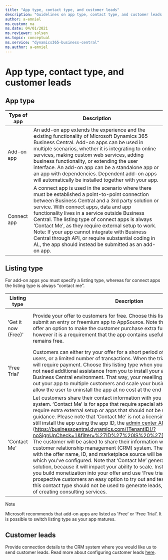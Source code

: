 ```yaml
---
title: "App type, contact type, and customer leads"
description: "Guidelines on app type, contact type, and customer leads."
author: a-emniel
ms.custom: na
ms.date: 04/01/2021
ms.reviewer: solsen
ms.topic: conceptual
ms.service: "dynamics365-business-central"
ms.author: a-emniel
---
```


# App type, contact type, and customer leads

## App type

| Type of app| Description |
|-------------|--------------|
|Add-on app | An add-on app extends the experience and the existing functionality of Microsoft Dynamics 365 Business Central. Add-on apps can be used in multiple scenarios, whether it is integrating to online services, making custom web services, adding business functionality, or extending the user interface. An add-on app can be a standalone app or an app with dependencies. Dependent add-on apps will automatically be installed together with your app. |
Connect app | A connect app is used in the scenario where there must be established a point-to-point connection between Business Central and a 3rd party solution or service. With connect apps, data and app functionality lives in a service outside Business Central. The listing type of connect apps is always ‘Contact Me’, as they require external setup to work. Note: If your app cannot integrate with Business Central through API, or require substantial coding in AL, the app should instead be submitted as an add-on app.

## Listing type

For add-on apps you must specify a listing type, whereas for connect apps the listing type is always “contact me”.  

|Listing type | Description | Button in AppSource | 
|-----------|--------------|--------------|
|'Get it now (Free)'|Provide your offer to customers for free. Choose this listing type, if you want to submit an entry or freemium app to AppSource. Note that freemium apps can offer an option to make the customer purchase extra functionality in the app, however it is a requirement that the app contains useful basic functionality that remains free. | A 'Get It Now' button will appear on your offer's storefront. 
|'Free Trial'| Customers can either try your offer for a short period of time, a limited number of users, or a limited number of transactions. When the trial period is over, the app will require payment. Choose this listing type when your reselling partner does not need additional assistance from you to install your app in the customer’s Business Central environment. That way, your reselling partners can easily roll out your app to multiple customers and scale your business. Note that you must allow the user to uninstall the app at no cost at the end of the trial period.|A 'Free Trial' button will appear on your offer’s storefront. 
|'Contact Me' | Let customers share their contact information with you via your lead management system. ‘Contact Me’ is for apps that require special attention e.g., apps that require extra external setup or apps that should not be used without proper guidance. Please note that ‘Contact Me’ is not a licensing option. Customers can still install the app using the app ID, the [admin center API](/dynamics365/business-central/dev-itpro/administration/administration-center-api), or a direct URL (https://businesscentral.dynamics.com/[TenantID]/?noSignUpCheck=1&filter=%27ID%27%20IS%20%27[AppID]%27&page=2503). The customer will be asked to share their information with Microsoft through your customer relationship management (CRM) system. These customer details, along with the offer name, ID, and marketplace source will be sent to the CRM system, which you've configured. Note that ‘Contact Me’ generally is not a recommended solution, because it will impact your ability to scale. Instead, we recommend that you build monetization into your offer and use ‘Free trial’, as it gives your prospective customers an easy option to try out and test your app. Furthermore, this contact type should not be used to generate leads, instead use the possibility of creating consulting services.  | A 'Contact Me' button will appear on your offer's storefreont.|

> [!NOTE]  
> Microsoft recommends that add-on apps are listed as 'Free’ or ‘Free Trial’. It is possible to switch listing type as your app matures.  

## Customer leads

Provide connection details to the CRM system where you would like us to send customer leads. Read more about configuring customer leads
[here](/azure/marketplace/partner-center-portal/commercial-marketplace-get-customer-leads#connect-to-your-crm-system).
